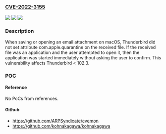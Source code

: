 ### [CVE-2022-3155](https://cve.mitre.org/cgi-bin/cvename.cgi?name=CVE-2022-3155)
![](https://img.shields.io/static/v1?label=Product&message=Thunderbird&color=blue)
![](https://img.shields.io/static/v1?label=Version&message=%3C%20102.3%20&color=brighgreen)
![](https://img.shields.io/static/v1?label=Vulnerability&message=Attachment%20files%20saved%20to%20disk%20on%20macOS%20could%20be%20executed%20without%20warning&color=brighgreen)

### Description

When saving or opening an email attachment on macOS, Thunderbird did not set attribute com.apple.quarantine on the received file. If the received file was an application and the user attempted to open it, then the application was started immediately without asking the user to confirm. This vulnerability affects Thunderbird < 102.3.

### POC

#### Reference
No PoCs from references.

#### Github
- https://github.com/ARPSyndicate/cvemon
- https://github.com/kohnakagawa/kohnakagawa

